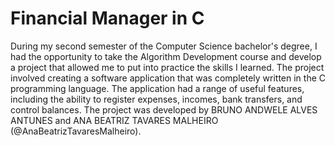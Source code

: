 <h1>Financial Manager in C</h1>

During my second semester of the Computer Science bachelor's degree, I had the opportunity to take the Algorithm Development course and develop a project that allowed me to put into practice the skills I learned. The project involved creating a software application that was completely written in the C programming language. The application had a range of useful features, including the ability to register expenses, incomes, bank transfers, and control balances. The project was developed by BRUNO ANDWELE ALVES ANTUNES and ANA BEATRIZ TAVARES MALHEIRO (@AnaBeatrizTavaresMalheiro).
